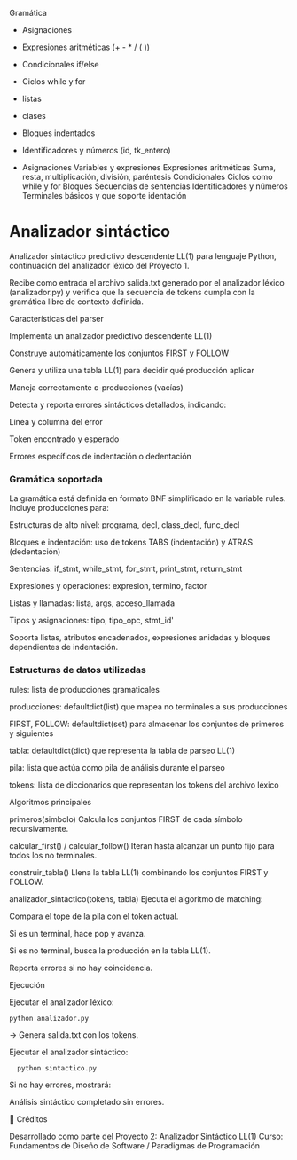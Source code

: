 Gramática
- Asignaciones
- Expresiones aritméticas (+ - * / ( ))
- Condicionales if/else
- Ciclos while y for
- listas
- clases
- Bloques indentados
- Identificadores y números (id, tk_entero)

- Asignaciones Variables y expresiones Expresiones aritméticas Suma, resta, multiplicación, división, paréntesis Condicionales Ciclos como while y for Bloques Secuencias de sentencias Identificadores y números Terminales básicos y que soporte identación
  
# Analizador sintáctico

Analizador sintáctico predictivo descendente LL(1) para lenguaje Python, continuación del analizador léxico del Proyecto 1.

Recibe como entrada el archivo salida.txt generado por el analizador léxico (analizador.py) y verifica que la secuencia de tokens cumpla con la gramática libre de contexto definida.

Características del parser

Implementa un analizador predictivo descendente LL(1)

Construye automáticamente los conjuntos FIRST y FOLLOW

Genera y utiliza una tabla LL(1) para decidir qué producción aplicar

Maneja correctamente ε-producciones (vacías)

Detecta y reporta errores sintácticos detallados, indicando:

Línea y columna del error

Token encontrado y esperado

Errores específicos de indentación o dedentación

### Gramática soportada

La gramática está definida en formato BNF simplificado en la variable rules.
Incluye producciones para:

Estructuras de alto nivel: programa, decl, class_decl, func_decl

Bloques e indentación: uso de tokens TABS (indentación) y ATRAS (dedentación)

Sentencias: if_stmt, while_stmt, for_stmt, print_stmt, return_stmt

Expresiones y operaciones: expresion, termino, factor

Listas y llamadas: lista, args, acceso_llamada

Tipos y asignaciones: tipo, tipo_opc, stmt_id'

Soporta listas, atributos encadenados, expresiones anidadas y bloques dependientes de indentación.

### Estructuras de datos utilizadas

rules: lista de producciones gramaticales

producciones: defaultdict(list) que mapea no terminales a sus producciones

FIRST, FOLLOW: defaultdict(set) para almacenar los conjuntos de primeros y siguientes

tabla: defaultdict(dict) que representa la tabla de parseo LL(1)

pila: lista que actúa como pila de análisis durante el parseo

tokens: lista de diccionarios que representan los tokens del archivo léxico

 

 Algoritmos principales

primeros(simbolo)
Calcula los conjuntos FIRST de cada símbolo recursivamente.

calcular_first() / calcular_follow()
Iteran hasta alcanzar un punto fijo para todos los no terminales.

construir_tabla()
Llena la tabla LL(1) combinando los conjuntos FIRST y FOLLOW.

analizador_sintactico(tokens, tabla)
Ejecuta el algoritmo de matching:

Compara el tope de la pila con el token actual.

Si es un terminal, hace pop y avanza.

Si es no terminal, busca la producción en la tabla LL(1).

Reporta errores si no hay coincidencia.

 Ejecución

Ejecutar el analizador léxico:

    python analizador.py


→ Genera salida.txt con los tokens.

Ejecutar el analizador sintáctico:

      python sintactico.py


Si no hay errores, mostrará:

 Análisis sintáctico completado sin errores.

📄 Créditos

Desarrollado como parte del Proyecto 2: Analizador Sintáctico LL(1)
Curso: Fundamentos de Diseño de Software / Paradigmas de Programación
